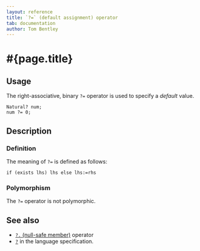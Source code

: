 ```yaml
---
layout: reference
title: `?=` (default assignment) operator
tab: documentation
author: Tom Bentley
---
```


# #{page.title}

## Usage 

The right-associative, binary `?=` operator is used to specify a *default* value.

    Natural? num;
    num ?= 0;

## Description

### Definition

The meaning of `?=` is defined as follows:

    if (exists lhs) lhs else lhs:=rhs	

### Polymorphism

The `?=` operator is not polymorphic.

## See also

* [`?.` (null-safe member)](../default) operator
* [`?`](#{site.urls.spec}#nullvalues) in the language specification.
